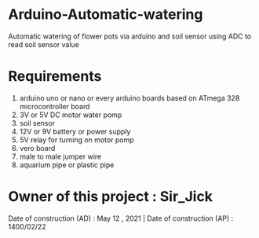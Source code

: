 # Arduino-Automatic-watering
Automatic watering of flower pots via arduino and soil sensor
using ADC to read soil sensor value

# Requirements

1. arduino uno or nano or every arduino boards based on ATmega 328 microcontroller board
2. 3V or 5V DC motor water pomp
3. soil sensor
4. 12V or 9V battery or power supply
5. 5V relay for turning on motor pomp
6. vero board
7. male to male jumper wire
8. aquarium pipe or plastic pipe

# Owner of this project : Sir_Jick

Date of construction (AD) : May 12 , 2021 | Date of construction (AP) : 1400/02/22

